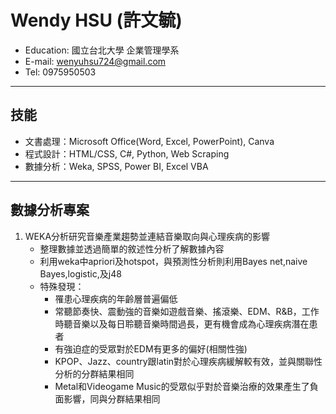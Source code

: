 # Wendy HSU (許文毓)
- Education: 國立台北大學 企業管理學系
- E-mail: wenyuhsu724@gmail.com
- Tel: 0975950503
---
## 技能
- 文書處理：Microsoft Office(Word, Excel, PowerPoint), Canva
- 程式設計：HTML/CSS, C#, Python, Web Scraping
- 數據分析：Weka, SPSS, Power BI, Excel VBA 
---
## 數據分析專案
1. WEKA分析研究音樂產業趨勢並連結音樂取向與心理疾病的影響
    - 整理數據並透過簡單的敘述性分析了解數據內容
    - 利用weka中apriori及hotspot，與預測性分析則利用Bayes net,naive Bayes,logistic,及j48
    - 特殊發現：
        - 罹患心理疾病的年齡層普遍偏低
        - 常聽節奏快、震動強的音樂如遊戲音樂、搖滾樂、EDM、R&B，工作時聽音樂以及每日聆聽音樂時間過長，更有機會成為心理疾病潛在患者
        - 有強迫症的受眾對於EDM有更多的偏好(相關性強)
        - KPOP、Jazz、country跟latin對於心理疾病緩解較有效，並與關聯性分析的分群結果相同
        - Metal和Videogame Music的受眾似乎對於音樂治療的效果產生了負面影響，同與分群結果相同


